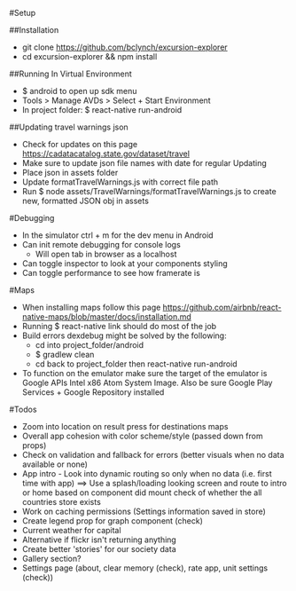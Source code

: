 #Setup

##Installation
- git clone https://github.com/bclynch/excursion-explorer
- cd excursion-explorer && npm install

##Running In Virtual Environment
- $ android to open up sdk menu
- Tools > Manage AVDs > Select + Start Environment
- In project folder: $ react-native run-android

##Updating travel warnings json
- Check for updates on this page https://cadatacatalog.state.gov/dataset/travel
- Make sure to update json file names with date for regular Updating
- Place json in assets folder
- Update formatTravelWarnings.js with correct file path
- Run $ node assets/TravelWarnings/formatTravelWarnings.js to create new, formatted JSON obj in assets

#Debugging
- In the simulator ctrl + m for the dev menu in Android
- Can init remote debugging for console logs
  - Will open tab in browser as a localhost
- Can toggle inspector to look at your components styling
- Can toggle performance to see how framerate is

#Maps
- When installing maps follow this page https://github.com/airbnb/react-native-maps/blob/master/docs/installation.md
- Running $ react-native link should do most of the job
- Build errors dexdebug might be solved by the following:
  - cd into project_folder/android
  - $ gradlew clean
  - cd back to project_folder then react-native run-android
- To function on the emulator make sure the target of the emulator is Google APIs Intel x86 Atom System Image. Also be sure Google Play Services + Google Repository installed

#Todos
- Zoom into location on result press for destinations maps
- Overall app cohesion with color scheme/style (passed down from props)
- Check on validation and fallback for errors (better visuals when no data available or none)
- App intro - Look into dynamic routing so only when no data (i.e. first time with app) ==> Use a splash/loading looking screen and route to intro or home based on component did mount check of whether the all countries store exists
- Work on caching permissions (Settings information saved in store)
- Create legend prop for graph component (check)
- Current weather for capital
- Alternative if flickr isn't returning anything
- Create better 'stories' for our society data
- Gallery section?
- Settings page (about, clear memory (check), rate app, unit settings (check))
